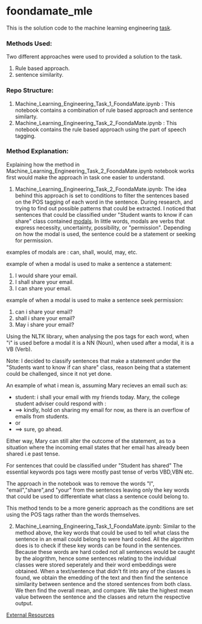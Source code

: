 # foondamate_mle

This is the solution code to the machine learning engineering [task](https://careers.foondamate.com/machine-learning-engineer-remote/foondamate-ml-engineer-coding-challenge-001).


### Methods Used:

Two different approaches were used to provided a solution to the task.
1) Rule based approach.
2) sentence similarity.

### Repo Structure:
1) Machine_Learning_Engineering_Task_1_FoondaMate.ipynb : This notebook contains a combination of rule based approach and sentence similarty.
2) Machine_Learning_Engineering_Task_2_FoondaMate.ipynb : This notebook contains the rule based approach using the part of speech tagging.

### Method Explanation:

Explaining how the method in Machine_Learning_Engineering_Task_2_FoondaMate.ipynb notebook works first would make the approach in task one easier to understand.

1) Machine_Learning_Engineering_Task_2_FoondaMate.ipynb: The idea behind this approach is set to conditions to filter the sentences based on the POS tagging of 
each word in the sentence. During research, and trying to find out possible patterns that could be extracted. I noticed that sentences that could be classified 
under "Student wants to know if can share" class contained [modals](https://www.thoughtco.com/modal-auxiliary-term-1691397). In little words, modals are verbs 
that express necessity, uncertainty, possibility, or "permission". Depending on how the modal is used, the sentence could be a statement or seeking for permission.

examples of modals are : can, shall, would, may,  etc.

example of when a modal is used to make a sentence a statement:
1) I would share your email.
2) I shall share your email.
3) I can share your email.

example of when a modal is used to make a sentence seek permission:
1) can i share your email?
2) shall i share your email?
3) May i share your email?

Using the NLTK library, when analysing the pos tags for each word, when "i" is used before a modal it is a NN (Noun), when used after a modal, it is a VB (Verb).

Note: I decided to classify sentences that make a statement under the "Students want to know if can share" class, reason being that a statement could be challenged,
since it not yet done.

An example of what i mean is, assuming Mary recieves an email such as:
 * student: i shall your email with my friends today.
Mary, the college student adviser could respond with :
 * ==> kindly, hold on sharing my email for now, as there is an overflow of emails from students.
* or
 * ==> sure, go ahead.

Either way, Mary can still alter the outcome of the statement, as to a situation where the incoming email states that her email has already been shared i.e past tense.

For sentences that could be classified under "Student has shared" The essential keywords pos tags were mostly past tense of verbs VBD,VBN etc.

The approach in the notebook was to remove the words "I", "email","share",and "your" from the sentences leaving only the key words that could be used to differentiate 
what class a sentence could belong to.

This method tends to be a more generic approach as the conditions are set using the POS tags rather than the words themselves.


2) Machine_Learning_Engineering_Task_1_FoondaMate.ipynb: Similar to the method above, the key words that could be used to tell what class the sentence in an email could
belong to were hard coded. All the algorithm does is to check if these key words can be found in the sentences. Because these words are hard coded not all sentences would be
caught by the alogrithm, hence some sentences relating to the indvidual classes were stored seperately and their word embeddings were obtained. When a text/sentence that
didn't fit into any of the classes is found,  we obtain the emedding of the text and then find the sentence similarity between sentence and the stored sentences from both class.
We then find the overall mean, and compare. We take the highest mean value between the sentence and the classes and return the respective output.


[External Resources](https://www.ling.upenn.edu/courses/Fall_2003/ling001/penn_treebank_pos.html)






